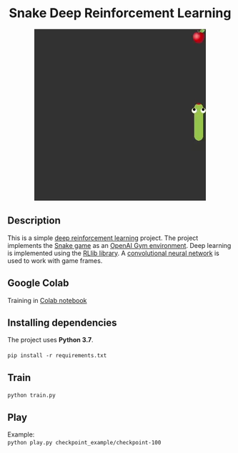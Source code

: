 <div align="center">

# Snake Deep Reinforcement Learning

![Example](example.webp)

</div>

## Description

This is a
simple [deep reinforcement learning](https://en.wikipedia.org/wiki/Deep_reinforcement_learning)
project. The project implements
the [Snake game](https://en.wikipedia.org/wiki/Snake_(video_game_genre)) as
an [OpenAI Gym environment](https://www.gymlibrary.dev/). Deep learning is implemented using
the [RLlib library](https://docs.ray.io/en/latest/rllib/index.html).
A [convolutional neural network](https://en.wikipedia.org/wiki/Convolutional_neural_network) is used
to work with game frames.
<br />

## Google Colab

Training
in [Colab notebook](https://colab.research.google.com/drive/1AA4h3tCovuy1H52hPi7iAPiup2AgteNP?usp=sharing)
<br />

## Installing dependencies

The project uses **Python 3.7**.
<br />
<br />
`pip install -r requirements.txt`
<br />

## Train

`python train.py`
<br />

## Play

Example:
<br />
`python play.py checkpoint_example/checkpoint-100`